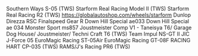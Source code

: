 Southern Ways S-05 (TWS)
Starform Real Racing Model II (TWS)
Starform Real Racing R2 (TWS)
	https://globalautoshop.com/wheels/starform
Dunlop Direzza RSC
Finalspeed Gear R
Down Hill Special ae033
Down Hill Special ae 034
Monster Sport ms857
Joustmeister Comp V1 - Taneisya T6/ Garage Dog House/ Joustmeister/ Techni Craft T6 (TWS)
Team Impul NS-GT II
JIC J-Force 05
EuroMagic Racing ST-05Air
EuroMagic Racing GT-08F
RACING HART CP-035 (TWS)
RAMS/J's Racing PR6 (TWS)
